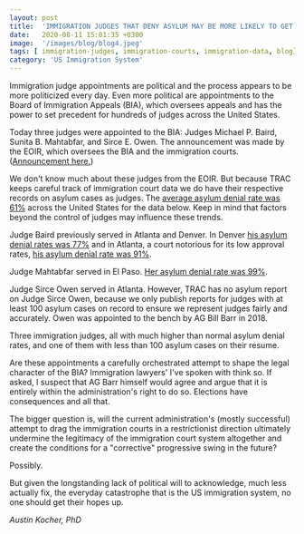 ```yaml
---
layout: post
title:  'IMMIGRATION JUDGES THAT DENY ASYLUM MAY BE MORE LIKELY TO GET PROMOTED'
date:   2020-08-11 15:01:35 +0300
image:  '/images/blog/blog4.jpeg' 
tags: [ immigration-judges, immigration-courts, immigration-data, blog]
category: 'US Immigration System'
---
```


Immigration judge appointments are political and the process appears to be more politicized every day. Even more political are appointments to the Board of Immigration Appeals (BIA), which oversees appeals and has the power to set precedent for hundreds of judges across the United States.

Today three judges were appointed to the BIA: Judges Michael P. Baird, Sunita B. Mahtabfar, and Sirce E. Owen. The announcement was made by the EOIR, which oversees the BIA and the immigration courts. ([Announcement here.](https://www.aila.org/infonet/eoir-announces-three-new-appellate-immigration))

We don't know much about these judges from the EOIR. But because TRAC keeps careful track of immigration court data we do have their respective records on asylum cases as judges. The [average asylum denial rate was 61%](https://trac.syr.edu/immigration/reports/590/) across the United States for the data below. Keep in mind that factors beyond the control of judges may influence these trends.

Judge Baird previously served in Atlanta and Denver. In Denver [his asylum denial rates was 77%](https://trac.syr.edu/immigration/reports/judgereports/00349DAL/index.html) and in Atlanta, a court notorious for its low approval rates, [his asylum denial rate was 91%](https://trac.syr.edu/immigration/reports/judgereports/00349ATD/index.html).

Judge Mahtabfar served in El Paso. [Her asylum denial rate was 99%](https://trac.syr.edu/immigration/reports/judgereports/00408EPD/index.html).

Judge Sirce Owen served in Atlanta. However, TRAC has no asylum report on Judge Sirce Owen, because we only publish reports for judges with at least 100 asylum cases on record to ensure we represent judges fairly and accurately. Owen was appointed to the bench by AG Bill Barr in 2018.

Three immigration judges, all with much higher than normal asylum denial rates, and one of them with less than 100 asylum cases on their resume.

Are these appointments a carefully orchestrated attempt to shape the legal character of the BIA? Immigration lawyers' I've spoken with think so. If asked, I suspect that AG Barr himself would agree and argue that it is entirely within the administration's right to do so. Elections have consequences and all that.

The bigger question is, will the current administration's (mostly successful) attempt to drag the immigration courts in a restrictionist direction ultimately undermine the legitimacy of the immigration court system altogether and create the conditions for a "corrective" progressive swing in the future?

Possibly.

But given the longstanding lack of political will to acknowledge, much less actually fix, the everyday catastrophe that is the US immigration system, no one should get their hopes up.

*Austin Kocher, PhD*
